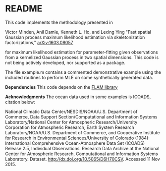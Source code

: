 README
=====================

This code implements the methodology presented in

Victor Minden, Anil Damle, Kenneth L. Ho, and Lexing Ying "Fast spatial Gaussian process maximum likelihood estimation via skeletonization factorizations," [arXiv:1603.08057](http://arxiv.org/abs/1603.08057)

for maximum likelihood estimation for parameter-fitting given observations from a kernelized Gaussian process in two spatial dimensions. This code is not being actively developed, nor supported as a package.

The file example.m contains a commented demonstrative example using the included routines to perform MLE on some synthetically generated data.

**Dependencies**
This code depends on the [FLAM library](https://github.com/klho/FLAM)

**Acknowledgments**
The ocean data used in some examples is ICOADS, citation below:

National Climatic Data Center/NESDIS/NOAA/U.S. Department of Commerce, Data Support Section/Computational and Information Systems Laboratory/National Center for Atmospheric Research/University Corporation for Atmospheric Research, Earth System Research Laboratory/NOAA/U.S. Department of Commerce, and Cooperative Institute for Research in Environmental Sciences/University of Colorado (1984): International Comprehensive Ocean-Atmosphere Data Set (ICOADS) Release 2.5, Individual Observations. Research Data Archive at the National Center for Atmospheric Research, Computational and Information Systems Laboratory. Dataset. http://dx.doi.org/10.5065/D6H70CSV. Accessed 11 Nov 2015.